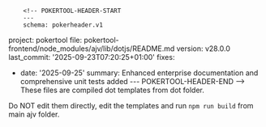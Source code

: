         <!-- POKERTOOL-HEADER-START
        ---
        schema: pokerheader.v1
project: pokertool
file: pokertool-frontend/node_modules/ajv/lib/dotjs/README.md
version: v28.0.0
last_commit: '2025-09-23T07:20:25+01:00'
fixes:
- date: '2025-09-25'
  summary: Enhanced enterprise documentation and comprehensive unit tests added
        ---
        POKERTOOL-HEADER-END -->
These files are compiled dot templates from dot folder.

Do NOT edit them directly, edit the templates and run `npm run build` from main ajv folder.
